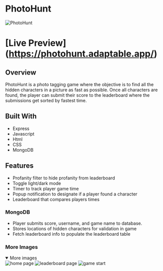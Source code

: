 # PhotoHunt
![PhotoHunt](https://photohunt.s3.us-east-2.amazonaws.com/photohunt+4.png)

# [Live Preview] (https://photohunt.adaptable.app/)

## Overview

PhotoHunt is a photo tagging game where the objective is to find all the hidden characters in a picture as fast as possible. Once all characters are found, the player can submit their score to the leaderboard where the submissions get sorted by fastest time. 

## Built With
- Express
- Javascript
- Html
- CSS
- MongoDB

## Features
- Profanity filter to hide profanity from leaderboard
- Toggle light/dark mode
- Timer to track player game time
- Popup notification to designate if a player found a character
- Leaderboard that compares players times

### MongoDB
- Player submits score, username, and game name to database.
- Stores locations of hidden characters for validation in game
- Fetch leaderboard info to populate the leaderboard table

### More Images
<details open>
<summary>More images</summary>
<img src="https://photohunt.s3.us-east-2.amazonaws.com/photohunt+1.png" alt="home page">
<img src="https://photohunt.s3.us-east-2.amazonaws.com/photohunt+2.png" alt="leaderboard page">
<img src="https://photohunt.s3.us-east-2.amazonaws.com/photohunt+3.png" alt="game start">
</details>